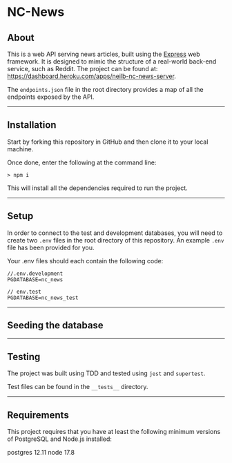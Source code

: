 # NC-News

## About

This is a web API serving news articles, built using the [Express](https://expressjs.com/) web framework. It is designed to mimic the structure of a real-world back-end service, such as Reddit. The project can be found at: https://dashboard.heroku.com/apps/neilb-nc-news-server.

The `endpoints.json` file in the root directory provides a map of all the endpoints exposed by the API. 

---

## Installation

Start by forking this repository in GitHub and then clone it to your local machine. 

Once done, enter the following at the command line: 

`> npm i` 
  

This will install all the dependencies required to run the project.  

---

## Setup

In order to connect to the test and development databases, you will need to create two `.env` files in the root directory of this repository. An example `.env` file has been provided for you.

Your .env files should each contain the following code:

    //.env.development
    PGDATABASE=nc_news

    // env.test
    PGDATABASE=nc_news_test

---

## Seeding the database

---

## Testing

The project was built using TDD and tested using `jest` and `supertest`. 

Test files can be found in the `__tests__`  directory.

---

## Requirements

This project requires that you have at least the following minimum versions of PostgreSQL and Node.js installed:

postgres 12.11
node 17.8
